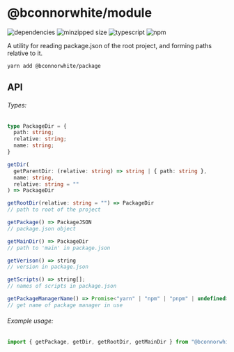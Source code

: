 # @bconnorwhite/module
![dependencies](https://img.shields.io/david/bconnorwhite/package)
![minzipped size](https://img.shields.io/bundlephobia/minzip/@bconnorwhite/package)
![typescript](https://img.shields.io/github/languages/top/bconnorwhite/package)
![npm](https://img.shields.io/npm/v/@bconnorwhite/package)

A utility for reading package.json of the root project, and forming paths relative to it.

```
yarn add @bconnorwhite/package
```

## API
###### Types:
```ts
type PackageDir = {
  path: string;
  relative: string;
  name: string;
}

getDir(
  getParentDir: (relative: string) => string | { path: string },
  name: string,
  relative: string = ""
) => PackageDir

getRootDir(relative: string = "") => PackageDir
// path to root of the project

getPackage() => PackageJSON
// package.json object

getMainDir() => PackageDir
// path to 'main' in package.json

getVerison() => string
// version in package.json

getScripts() => string[];
// names of scripts in package.json

getPackageManagerName() => Promise<"yarn" | "npm" | "pnpm" | undefined>
// get name of package manager in use
```
###### Example usage:
```js
import { getPackage, getDir, getRootDir, getMainDir } from "@bconnorwhite/package";
```
